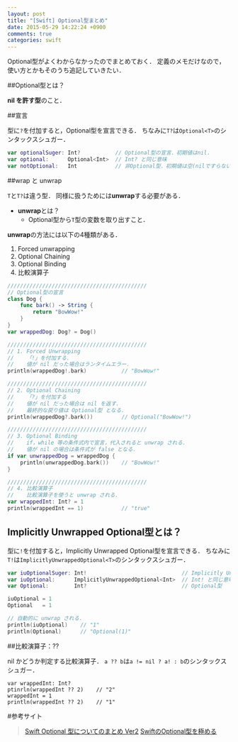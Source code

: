 ```yaml
---
layout: post
title: "[Swift] Optional型まとめ"
date: 2015-05-29 14:22:24 +0900
comments: true
categories: swift
---
```


Optional型がよくわからなかったのでまとめておく．
定義のメモだけなので，使い方とかもそのうち追記していきたい．

<!-- more -->

##Optional型とは？

**nil を許す型**のこと．

##宣言

型に`?`を付加すると，Optional型を宣言できる．
ちなみに`T?`は`Optional<T>`のシンタックスシュガー．

```swift
var optionalSuger: Int?           // Optional型の宣言．初期値はnil．
var optional:      Optional<Int>  // Int? と同じ意味
var notOptional:   Int            // 非Optional型．初期値は空(nilですらない)
```

##wrap と unwrap

`T`と`T?`は違う型．
同様に扱うためには**unwrap**する必要がある．

* **unwrap**とは？
    * Optional<T>型から`T`型の変数を取り出すこと．

**unwrap**の方法には以下の4種類がある．

1. Forced unwrapping
2. Optional Chaining
3. Optional Binding
4. 比較演算子

```swift
////////////////////////////////////////////
// Optional型の宣言
class Dog {
    func bark() -> String {
        return "BowWow!"
    }
}
var wrappedDog: Dog? = Dog()

////////////////////////////////////////////
// 1. Forced Unwrapping
//    「!」を付加する．
//    値が nil だった場合はランタイムエラー．
println(wrappedDog!.bark)           // "BowWow!"

////////////////////////////////////////////
// 2. Optional Chaining
//    「?」を付加する
//    値が nil だった場合は nil を返す．
//    最終的な戻り値は Optional型 となる．
println(wrappedDog?.bark())         // Optional("BowWow!")

////////////////////////////////////////////
// 3. Optional Binding
//    if，while 等の条件式内で宣言，代入されると unwrap される．
//    値が nil の場合は条件式が false となる．
if var unwrappedDog = wrappedDog {
    println(unwrappedDog.bark())    // "BowWow!"
}

////////////////////////////////////////////
// 4. 比較演算子
//    比較演算子を使うと unwrap される．
var wrappedInt: Int? = 1
println(wrappedInt == 1)            // "true"
```

## Implicitly Unwrapped Optional型とは？

型に`!`を付加すると，Implicitly Unwrapped Optional型を宣言できる．
ちなみに`T!`は`ImplicitlyUnwrappedOptional<T>`のシンタックスシュガー．

```swift
var iuOptionalSuger: Int!                              // Implicitly Unwrapped Optional型の宣言．初期値はnil．
var iuOptional:      ImplicitlyUnwrappedOptional<Int>  // Int! と同じ意味
var Optional:        Int?                              // Optional型

iuOptional = 1
Optional   = 1

// 自動的に unwrap される．
println(iuOptional)    // "1"
println(Optional)      // "Optional(1)"
```

##比較演算子：??

nil かどうか判定する比較演算子．
`a ?? b`は`a != nil ? a! : b`のシンタックスシュガー．

```
var wrappedInt: Int?
ptinrln(wrappedInt ?? 2)    // "2"
wrappedInt = 1
println(wrappedInt ?? 2)    // "1"
```

#参考サイト

>[Swift Optional 型についてのまとめ Ver2](http://qiita.com/cotrpepe/items/518c4476ca957a42f5f1)
>[SwiftのOptional型を極める](http://qiita.com/koher/items/c6f446bad54442a28bf4)
